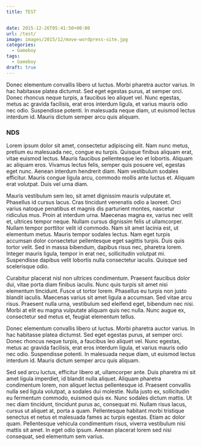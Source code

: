 ```yaml
---
title: TEST


date: 2015-12-26T05:41:50+00:00
url: /test/
image: images/2015/12/move-wordpress-site.jpg
categories:
  - Gameboy
tags:
  - Gameboy
draft: true
---
```

Donec elementum convallis libero ut luctus. Morbi pharetra auctor varius. In hac habitasse platea dictumst. Sed eget egestas purus, at semper orci. Donec rhoncus neque turpis, a faucibus leo aliquet vel. Nunc egestas, metus ac gravida facilisis, erat eros interdum ligula, et varius mauris odio nec odio. Suspendisse potenti. In malesuada neque diam, ut euismod lectus interdum id. Mauris dictum semper arcu quis aliquam.

<!--more-->

### NDS

Lorem ipsum dolor sit amet, consectetur adipiscing elit. Nam nunc metus, pretium eu malesuada nec, congue eu turpis. Quisque finibus aliquam erat, vitae euismod lectus. Mauris faucibus pellentesque leo et lobortis. Aliquam ac aliquam eros. Vivamus lectus felis, semper quis posuere vel, egestas eget nunc. Aenean interdum hendrerit diam. Nam vestibulum sodales efficitur. Mauris congue ligula arcu, commodo mollis ante luctus et. Aliquam erat volutpat. Duis vel urna diam.

Mauris vestibulum sem leo, sit amet dignissim mauris vulputate et. Phasellus id cursus lacus. Cras tincidunt venenatis odio a laoreet. Orci varius natoque penatibus et magnis dis parturient montes, nascetur ridiculus mus. Proin at interdum urna. Maecenas magna ex, varius nec velit et, ultrices tempor neque. Nullam cursus dignissim felis ut ullamcorper. Nullam tempor porttitor velit id commodo. Nam sit amet lacinia est, ut elementum metus. Mauris tempor sodales lectus. Nam eget turpis accumsan dolor consectetur pellentesque eget sagittis turpis. Duis quis tortor velit. Sed in massa bibendum, dapibus risus nec, pharetra lorem. Integer mauris ligula, tempor in erat nec, sollicitudin volutpat mi. Suspendisse dapibus velit lobortis nulla consectetur iaculis. Quisque sed scelerisque odio.

Curabitur placerat nisl non ultrices condimentum. Praesent faucibus dolor dui, vitae porta diam finibus iaculis. Nunc quis turpis sit amet nisi elementum tincidunt. Fusce ut tortor lorem. Phasellus eu turpis non justo blandit iaculis. Maecenas varius sit amet ligula a accumsan. Sed vitae arcu risus. Praesent nulla urna, vestibulum sed eleifend eget, bibendum nec nisi. Morbi at elit eu magna vulputate aliquam quis nec nulla. Nunc augue ex, consectetur sed metus et, feugiat elementum tellus.

Donec elementum convallis libero ut luctus. Morbi pharetra auctor varius. In hac habitasse platea dictumst. Sed eget egestas purus, at semper orci. Donec rhoncus neque turpis, a faucibus leo aliquet vel. Nunc egestas, metus ac gravida facilisis, erat eros interdum ligula, et varius mauris odio nec odio. Suspendisse potenti. In malesuada neque diam, ut euismod lectus interdum id. Mauris dictum semper arcu quis aliquam.

Sed sed arcu luctus, efficitur libero at, ullamcorper ante. Duis pharetra mi sit amet ligula imperdiet, id blandit nulla aliquet. Aliquam pharetra condimentum lorem, non aliquet lectus pellentesque id. Praesent convallis nulla sed ligula volutpat, a sodales dui molestie. Nulla justo ex, sollicitudin eu fermentum commodo, euismod quis ex. Nunc sodales dictum mattis. Ut nec diam tincidunt, tincidunt purus ac, consequat mi. Nullam risus lacus, cursus ut aliquet at, porta a quam. Pellentesque habitant morbi tristique senectus et netus et malesuada fames ac turpis egestas. Etiam ac dolor quam. Pellentesque vehicula condimentum risus, viverra vestibulum nisi mattis sit amet. In eget odio ipsum. Aenean placerat lorem sed nisi consequat, sed elementum sem varius.
